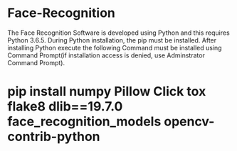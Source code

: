 # Face-Recognition
The Face Recognition Software is developed using Python and this requires Python 3.6.5.
During Python installation, the pip must be installed.
After installing Python execute the following Command must be installed using Command Prompt(if installation access is denied, use Adminstrator Command Prompt).
# pip install numpy Pillow Click tox flake8 dlib==19.7.0 face_recognition_models opencv-contrib-python
